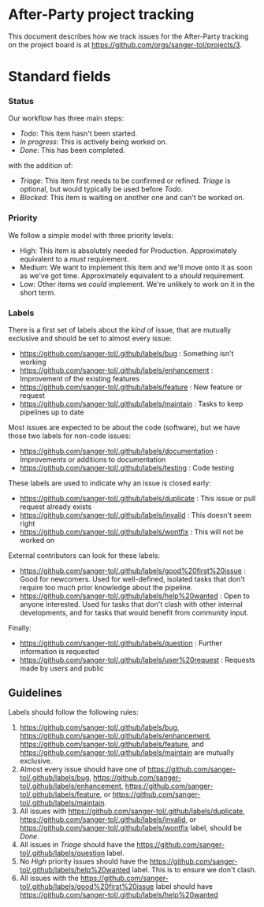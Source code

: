 # After-Party project tracking

This document describes how we track issues for the After-Party tracking on the project board is at <https://github.com/orgs/sanger-tol/projects/3>.

# Standard fields

### Status

Our workflow has three main steps:

- _Todo_: This item hasn't been started.
- _In progress_: This is actively being worked on.
- _Done_: This has been completed.

with the addition of:

- _Triage_: This item first needs to be confirmed or refined. _Triage_ is optional, but would typically be used before _Todo_.
- _Blocked_: This item is waiting on another one and can't be worked on.

### Priority

We follow a simple model with three priority levels:

- High: This item is absolutely needed for Production. Approximately equivalent to a _must_ requirement.
- Medium: We want to implement this item and we'll move onto it as soon as we've got time. Approximately equivalent to a _should_ requirement.
- Low: Other items we _could_ implement. We're unlikely to work on it in the short term.

### Labels

There is a first set of labels about the _kind_ of issue, that are mutually exclusive and should be set to almost every issue:

- https://github.com/sanger-tol/.github/labels/bug : Something isn't working
- https://github.com/sanger-tol/.github/labels/enhancement : Improvement of the existing features
- https://github.com/sanger-tol/.github/labels/feature : New feature or request
- https://github.com/sanger-tol/.github/labels/maintain : Tasks to keep pipelines up to date

Most issues are expected to be about the code (software), but we have those two labels for non-code issues:

- https://github.com/sanger-tol/.github/labels/documentation : Improvements or additions to documentation
- https://github.com/sanger-tol/.github/labels/testing : Code testing

These labels are used to indicate why an issue is closed early:

- https://github.com/sanger-tol/.github/labels/duplicate : This issue or pull request already exists
- https://github.com/sanger-tol/.github/labels/invalid : This doesn't seem right
- https://github.com/sanger-tol/.github/labels/wontfix : This will not be worked on

External contributors can look for these labels:

- https://github.com/sanger-tol/.github/labels/good%20first%20issue : Good for newcomers. Used for well-defined, isolated tasks that don't require too much prior knowledge about the pipeline.
- https://github.com/sanger-tol/.github/labels/help%20wanted : Open to anyone interested. Used for tasks that don't clash with other internal developments, and for tasks that would benefit from community input.

Finally:

- https://github.com/sanger-tol/.github/labels/question : Further information is requested
- https://github.com/sanger-tol/.github/labels/user%20request : Requests made by users and public

## Guidelines

Labels should follow the following rules:

1. https://github.com/sanger-tol/.github/labels/bug, https://github.com/sanger-tol/.github/labels/enhancement, https://github.com/sanger-tol/.github/labels/feature, and https://github.com/sanger-tol/.github/labels/maintain are mutually exclusive.
2. Almost every issue should have one of https://github.com/sanger-tol/.github/labels/bug, https://github.com/sanger-tol/.github/labels/enhancement, https://github.com/sanger-tol/.github/labels/feature, or https://github.com/sanger-tol/.github/labels/maintain.
3. All issues with https://github.com/sanger-tol/.github/labels/duplicate, https://github.com/sanger-tol/.github/labels/invalid, or https://github.com/sanger-tol/.github/labels/wontfix label, should be _Done_.
4. All issues in _Triage_ should have the https://github.com/sanger-tol/.github/labels/question label.
5. No _High_ priority issues should have the https://github.com/sanger-tol/.github/labels/help%20wanted label. This is to ensure we don't clash.
6. All issues with the https://github.com/sanger-tol/.github/labels/good%20first%20issue label should have https://github.com/sanger-tol/.github/labels/help%20wanted
